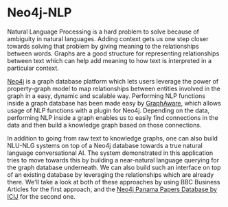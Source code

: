 # Neo4j-NLP

Natural Language Processing is a hard problem to solve because of ambiguity in natural languages. Adding context gets us one step closer towards solving that problem by giving meaning to the relationships between words.
Graphs are a good structure for representing relationships between text which can help add meaning to how text is interpreted in a particular context.

[Neo4j](https://neo4j.com) is a graph database platform which lets users leverage the power of property-graph model to map relationships between entities involved in the graph in a easy, dynamic and scalable way. Performing NLP functions inside a graph database has been made easy by [GraphAware](https://graphaware.com), which allows usage of NLP functions with a plugin for Neo4j.
Depending on the data, performing NLP inside a graph enables us to easily find connections in the data and then build a knowledge graph based on those connections.

In addition to going from raw text to knowledge graphs, one can also build NLU-NLG systems on top of a Neo4j database towards a true natural language conversational AI.
The system demonstrated in this application tries to move towards this by building a near-natural language querying for the graph database underneath.
We can also build such an interface on top of an existing database by leveraging the relationships which are already there.
We'll take a look at both of these approaches by using BBC Business Articles for the first approach, and the [Neo4j Panama Papers Database by ICIJ](https://offshoreleaks.icij.org/pages/database) for the second one.
